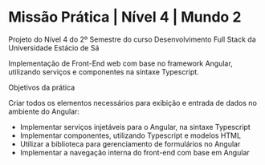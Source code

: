 # Missão Prática | Nível 4 | Mundo 2

Projeto do Nível 4 do 2º Semestre do curso Desenvolvimento Full Stack da Universidade Estácio de Sá

Implementação de Front-End web com base no framework Angular, utilizando serviços e
componentes na sintaxe Typescript.

Objetivos da prática

Criar todos os elementos necessários para exibição e entrada de dados no ambiente do Angular:

- Implementar serviços injetáveis para o Angular, na sintaxe Typescript
- Implementar componentes, utilizando Typescript e modelos HTML
- Utilizar a biblioteca para gerenciamento de formulários no Angular
- Implementar a navegação interna do front-end com base em Angular
